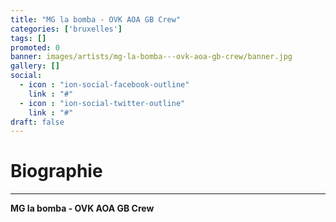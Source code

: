 ```yaml
---
title: "MG la bomba - OVK AOA GB Crew"
categories: ['bruxelles']
tags: []
promoted: 0
banner: images/artists/mg-la-bomba---ovk-aoa-gb-crew/banner.jpg
gallery: []
social:
  - icon : "ion-social-facebook-outline"
    link : "#"
  - icon : "ion-social-twitter-outline"
    link : "#"
draft: false
---
```


# Biographie
---

**MG la bomba - OVK AOA GB Crew**
